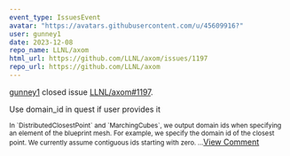 ```yaml
---
event_type: IssuesEvent
avatar: "https://avatars.githubusercontent.com/u/45609916?"
user: gunney1
date: 2023-12-08
repo_name: LLNL/axom
html_url: https://github.com/LLNL/axom/issues/1197
repo_url: https://github.com/LLNL/axom
---
```


<a href='https://github.com/gunney1' target='_blank'>gunney1</a> closed issue <a href='https://github.com/LLNL/axom/issues/1197' target='_blank'>LLNL/axom#1197</a>.

<p>Use domain_id in quest if user provides it</p><small>In `DistributedClosestPoint` and `MarchingCubes`, we output domain ids when specifying an element of the blueprint mesh.  For example, we specify the domain id of the closest point.  We currently assume contiguous ids starting with zero....</small><a href='https://github.com/LLNL/axom/issues/1197' target='_blank'>View Comment</a>